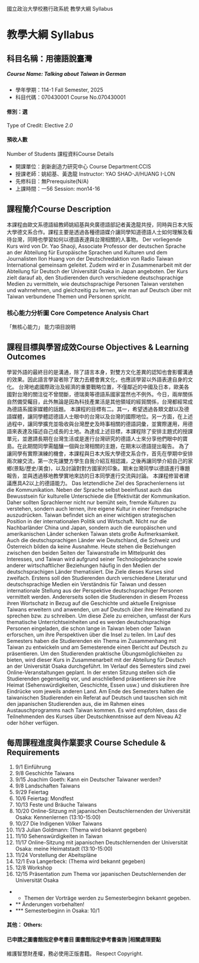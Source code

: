 國立政治大學校務行政系統 教學大綱 Syllabus
# 教學大綱 Syllabus
##  科目名稱：用德語說臺灣
#####  Course Name: Talking about Taiwan in German
  * 學年學期：114-1 Fall Semester, 2025 
  * 科目代碼：070430001 Course No.070430001
#### 修別：選
Type of Credit: Elective 
_2.0_
#### 預收人數
Number of Students
課程資料Course Details
  * 開課單位：創新創造力研究中心 Course Department:CCIS 
  * 授課老師：姚紹基、黃逸龍 Instructor: YAO SHAO-JI/HUANG I-LON 
  * 先修科目：無Prerequisite(N/A)
  * 上課時間：一56 Session: mon14-16 
##  課程簡介Course Description
本課程由歐文系德語組教師姚紹基與央廣德語部記者黃逸龍共授，同時與日本大阪大學德文系合作。課程主要是透過各種德語媒介讓同學知道德語人士如何理解及看待台灣，同時也學習如何以德語表達與台灣相關的人事物。
Der vorliegende Kurs wird von Dr. Yao Shaoji, Associate Professor der deutschen Sprache an der Abteilung für Europäische Sprachen und Kulturen und dem Journalisten Ilon Huang von der Deutschredaktion von Radio Taiwan International gemeinsam geleitet. Zudem wird er in Zusammenarbeit mit der Abteilung für Deutsch der Universität Osaka in Japan angeboten. Der Kurs zielt darauf ab, den Studierenden durch verschiedene deutschsprachige Medien zu vermitteln, wie deutschsprachige Personen Taiwan verstehen und wahrnehmen, und gleichzeitig zu lernen, wie man auf Deutsch über mit Taiwan verbundene Themen und Personen spricht. 
###  核心能力分析圖 Core Competence Analysis Chart
「無核心能力」 
能力項目說明
##  課程目標與學習成效Course Objectives & Learning Outcomes 
學習外語的最終目的是溝通，除了語言本身，對雙方文化差異的認知也會影響溝通的效果。因此語言學習者除了致力去體會異文化，也應該學習以外語表達自身的文化。
台灣地處國際政治及經濟的重要戰略位置，不僅鄰近的中國及日本，歐美各國對台灣的關注從不曾間斷，德瑞奧等德語系國家當然也不例外。今日，兩岸關係自然備受矚目，此外無論是因為科技產業活是其他領域的經貿關係，台灣都經常成為德語系國家媒體的話題。
本課程的目標有二。其一，希望透過各類文獻以及德語媒體，讓同學體認德語人士眼中的台灣以及台灣的國際地位。另一方面，在上述過程中，讓同學擴充並吸收與台灣歷史及時事相關的德語詞彙，並實際運用，用德語來表達及描述自己成長的土地。為達成上述目標，本課程除了安排主題式的授課單元，並邀請長期在台灣生活或是進行台灣研究的德語人士來分享他們眼中的寶島。在此期間同學需醞釀一個與台灣相關的主題，在期末以德語提出報告。
為了讓同學有實際演練的機會，本課程與日本大阪大學德文系合作，首先在學期中安排兩次線交流，第一次先讓雙方學生自我介紹互相認識，之後再讓同學介紹自己的家鄉(景點/歷史/美食)，以及討論對對方國家的印象。期末台灣同學以德語進行專題報告，並與透過移地教學實地來訪的日本同學進行交流與討論。
本課程修習者建議應具A2以上的德語能力。
Das letztendliche Ziel des Sprachenlernens ist die Kommunikation. Neben der Sprache selbst beeinflusst auch das Bewusstsein für kulturelle Unterschiede die Effektivität der Kommunikation. Daher sollten Sprachlerner nicht nur bemüht sein, fremde Kulturen zu verstehen, sondern auch lernen, ihre eigene Kultur in einer Fremdsprache auszudrücken.
Taiwan befindet sich an einer wichtigen strategischen Position in der internationalen Politik und Wirtschaft. Nicht nur die Nachbarländer China und Japan, sondern auch die europäischen und amerikanischen Länder schenken Taiwan stets große Aufmerksamkeit. Auch die deutschsprachigen Länder wie Deutschland, die Schweiz und Österreich bilden da keine Ausnahme. Heute stehen die Beziehungen zwischen den beiden Seiten der Taiwanstraße im Mittelpunkt des Interesses, und Taiwan wird aufgrund seiner Technologiebranche sowie anderer wirtschaftlicher Beziehungen häufig in den Medien der deutschsprachigen Länder thematisiert.
Die Ziele dieses Kurses sind zweifach. Erstens soll den Studierenden durch verschiedene Literatur und deutschsprachige Medien ein Verständnis für Taiwan und dessen internationale Stellung aus der Perspektive deutschsprachiger Personen vermittelt werden. Andererseits sollen die Studierenden in diesem Prozess ihren Wortschatz in Bezug auf die Geschichte und aktuelle Ereignisse Taiwans erweitern und anwenden, um auf Deutsch über ihre Heimatland zu sprechen bzw. zu schreiben. Um diese Ziele zu erreichen, umfasst der Kurs thematische Unterrichtseinheiten und es werden deutschsprachige Personen eingeladen, die schon lange in Taiwan leben oder Taiwan erforschen, um ihre Perspektiven über die Insel zu teilen. Im Lauf des Semesters haben die Studierenden ein Thema im Zusammenhang mit Taiwan zu entwickeln und am Semesterende einen Bericht auf Deutsch zu präsentieren.
Um den Studierenden praktische Übungsmöglichkeiten zu bieten, wird dieser Kurs in Zusammenarbeit mit der Abteilung für Deutsch an der Universität Osaka durchgeführt. Im Verlauf des Semesters sind zwei Online-Veranstaltungen geplant. In der ersten Sitzung stellen sich die Studierenden gegenseitig vor, und anschließend präsentieren sie ihre Heimat (Sehenswürdigkeiten, Geschichte, Essen usw.) und diskutieren ihre Eindrücke vom jeweils anderen Land. Am Ende des Semesters halten die taiwanischen Studierenden ein Referat auf Deutsch und tauschen sich mit den japanischen Studierenden aus, die im Rahmen eines Austauschprogramms nach Taiwan kommen.
Es wird empfohlen, dass die Teilnehmenden des Kurses über Deutschkenntnisse auf dem Niveau A2 oder höher verfügen.
##  每周課程進度與作業要求 Course Schedule & Requirements
  1. 9/1 Einführung
  2. 9/8 Geschichte Taiwans
  3. 9/15 Joachim Goeth: Kann ein Deutscher Taiwaner werden? 
  4. 9/8 Landschaften Taiwans
  5. 9/29 Feiertag
  6. 10/6 Feiertag: Mondfest
  7. 10/13 Feste und Bräuche Taiwans
  8. 10/20 Online-Sitzung mit japanischen Deutschlernenden der Universität Osaka: Kennenlernen (13:10-15:00)
  9. 10/27 Die Indigenen Völker Taiwans
  10. 11/3 Julian Goldmann: (Thema wird bekannt gegeben)
  11. 11/10 Sehenswürdigkeiten in Taiwan
  12. 11/17 Online-Sitzung mit japanischen Deutschlernenden der Universität Osaka: meine Heimatstadt (13:10-15:00)
  13. 11/24 Vorstellung der Abeitspläne
  14. 12/1 Eva Langerbeck: (Thema wird bekannt gegeben)
  15. 12/8 Workshop
  16. 12/15 Präsentation zum Thema vor japanischen Deutschlernenden der Universität Osaka
  * * Themen der Vorträge werden zu Semesterbeginn bekannt gegeben. 
  * ** Änderungen vorbehalten! 
  * *** Semesterbeginn in Osaka: 10/1
####  其他： Others:
####  已申請之圖書館指定參考書目  圖書館指定參考書查詢 |相關處理要點
維護智慧財產權，務必使用正版書籍。 Respect Copyright.
